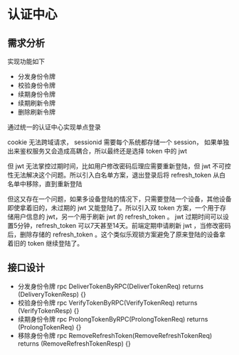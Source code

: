 # 认证中心

## 需求分析

实现功能如下

- 分发身份令牌
- 校验身份令牌
- 续期身份令牌
- 续期刷新令牌
- 删除刷新令牌

通过统一的认证中心实现单点登录

cookie 无法跨域请求， sessionid 需要每个系统都存储一个 session， 如果单独出来鉴权服务又会造成高耦合，所以最终还是选择 token 中的 jwt

但 jwt 无法掌控过期时间，比如用户修改密码后理应需要重新登陆，但 jwt 不可控性无法解决这个问题。所以引入白名单方案，退出登录后将 refresh_token 从白名单中移除，直到重新登陆

但这又存在一个问题，如果多设备登陆的情况下，只需要登陆一个设备，其他设备即使拿着旧的，未过期的 jwt 又能登陆了。所以引入双 token 方案，一个用于存储用户信息的 jwt，另一个用于刷新 jwt 的 refresh_token 。 jwt 过期时间可以设置5分钟，refresh_token 可以7天甚至14天。前端定期申请刷新 jwt ，当修改密码后，删除存储的 refresh_token 。这个类似乐观锁方案避免了原来登陆的设备拿着旧的 token 继续登陆了。

## 接口设计

- 分发身份令牌    rpc DeliverTokenByRPC(DeliverTokenReq) returns (DeliveryTokenResp) {}
- 校验身份令牌    rpc VerifyTokenByRPC(VerifyTokenReq) returns (VerifyTokenResp) {}
- 续期身份令牌    rpc ProlongTokenByRPC(ProlongTokenReq) returns (ProlongTokenReq) {}
- 移除身份令牌    rpc RemoveRefreshToken(RemoveRefreshTokenReq) returns (RemoveRefreshTokenResp) {}

